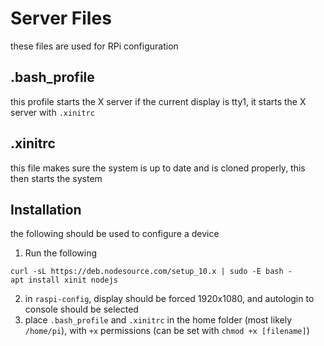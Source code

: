 # Server Files
these files are used for RPi configuration


## .bash_profile
this profile starts the X server if the current display is tty1, it starts the X server with `.xinitrc`

## .xinitrc
this file makes sure the system is up to date and is cloned properly, this then starts the system

## Installation
the following should be used to configure a device
1. Run the following
```
curl -sL https://deb.nodesource.com/setup_10.x | sudo -E bash -
apt install xinit nodejs
```
2. in `raspi-config`, display should be forced 1920x1080, and autologin to console should be selected
3. place `.bash_profile` and `.xinitrc` in the home folder (most likely `/home/pi`), with `+x` permissions (can be set with `chmod +x [filename]`)
